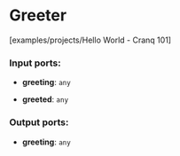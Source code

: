 # Greeter

[examples/projects/Hello World - Cranq 101]

### Input ports:

* __greeting__: `any`


* __greeted__: `any`

### Output ports:

* __greeting__: `any`

